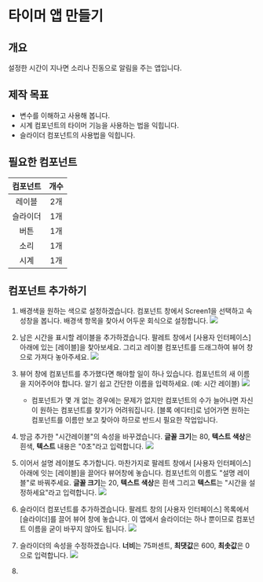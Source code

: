 # 타이머 앱 만들기

## 개요

설정한 시간이 지나면 소리나 진동으로 알림을 주는 앱입니다.



## 제작 목표

* 변수를 이해하고 사용해 봅니다.
* 시계 컴포넌트의 타이머 기능을 사용하는 법을 익힙니다.
* 슬라이더 컴포넌트의 사용법을 익힙니다.



## 필요한 컴포넌트

| 컴포넌트 |  개수  |
| :--: | :--: |
| 레이블  |  2개  |
| 슬라이더 |  1개  |
|  버튼  |  1개  |
|  소리  |  1개  |
|  시계  |  1개  |



## 컴포넌트 추가하기

1. 배경색을 원하는 색으로 설정하겠습니다. 컴포넌트 창에서 Screen1을 선택하고 속성창을 봅니다. 배경색 항목을 찾아서 어두운 회식으로 설정합니다. 
   ![](img/timer_01.png)

2. 남은 시간을 표시할 레이블을 추가하겠습니다. 팔레트 창에서 [사용자 인터페이스]아래에 있는 [레이블]을 찾아보세요. 그리고 레이블 컴포넌트를 드래그하여 뷰어 창으로 가져다 놓아주세요.
   ![](img/timer_02.png)

3. 뷰어 창에 컴포넌트를 추가했다면 해야할 일이 하나 있습니다. 컴포넌트의 새 이름을 지어주어야 합니다. 알기 쉽고 간단한 이름을 입력하세요. (예: 시간 레이블)
   ![](img/timer_03.png)

   * 컴포넌트가 몇 개 없는 경우에는 문제가 없지만 컴포넌트의 수가 늘어나면 자신이 원하는 컴포넌트를 찾기가 어려워집니다. [블록 에디터]로 넘어가면 원하는 컴포넌트를 이름만 보고 찾아야 하므로 반드시 필요한 작업입니다.

4. 방금 추가한 "시간레이블"의 속성을 바꾸겠습니다. **글꼴 크기**는 80, **텍스트 색상**은 흰색, **텍스트** 내용은 "0초"라고 입력합니다.
   ![](img/timer_04.png)

5. 이어서 설명 레이블도 추가합니다. 마찬가지로 팔레트 창에서 [사용자 인터페이스] 아래에 잇는 [레이블]을 끌어다 뷰어창에 놓습니다. 컴포넌트의 이름도 "설명 레이블"로 바꿔주세요. **글꼴 크기**는 20, **텍스트 색상**은 흰색 그리고 **텍스트**는 "시간을 설정하세요"라고 입력합니다. 
   ![](img/timer_05.png)

6. 슬라이더 컴포넌트를 추가하겠습니다. 팔레트 창의 [사용자 인터페이스] 목록에서 [슬라이더]를 끌어 뷰어 창에 놓습니다. 이 앱에서 슬라이더는 하나 뿐이므로 컴포넌트 이름을 굳이 바꾸지 않아도 됩니다. 
   ![](img/timer_06.png)

7. 슬라이더의 속성을 수정하겠습니다. **너비**는 75퍼센트, **최댓값**은 600, **최솟값**은 0으로 입력합니다.
   ![](img/timer_07.png)

8.  

   ​

   ​